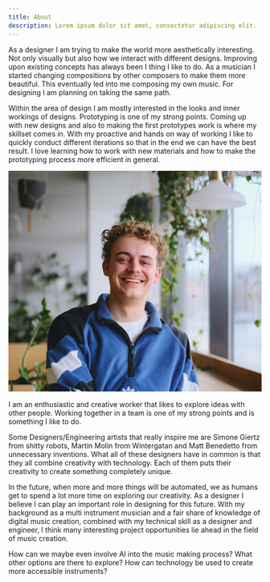 ```yaml
---
title: About
description: Lorem ipsum dolor sit amet, consectetur adipiscing elit.
---
```


As a designer I am trying to make the world more aesthetically interesting. Not only visually but also how we interact with different designs. Improving upon existing concepts has always been I thing I like to do. As a musician I started changing compositions by other composers to make them more beautiful. This eventually led into me composing my own music. For designing I am planning on taking the same path.

Within the area of design I am mostly interested in the looks and inner workings of designs. Prototyping is one of my strong points. Coming up with new designs and also to making the first prototypes work is where my skillset comes in. With my proactive and hands on way of working I like to quickly conduct different iterations so that in the end we can have the best result. I love learning how to work with new materials and how to make the prototyping process more efficient in general.

![](me.jpg)

I am an enthusiastic and creative worker that likes to explore ideas with other people. Working together in a team is one of my strong points and is something I like to do.

Some Designers/Engineering artists that really inspire me are Simone Giertz from shitty robots, Martin Molin from Wintergatan and Matt Benedetto from unnecessary inventions. What all of these designers have in common is that they all combine creativity with technology. Each of them puts their creativity to create something completely unique. 

In the future, when more and more things will be automated, we as humans get to spend a lot more time on exploring our creativity.  As a designer I believe I can play an important role in designing for this future. With my background as a multi instrument musician and a fair share of knowledge of digital music creation, combined with my technical skill as a designer and engineer, I think many interesting project opportunities lie ahead in the field of music creation.

How can we maybe even involve AI into the music making process? What other options are there to explore? How can technology be used to create  more accessible instruments?
